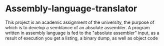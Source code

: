 # Assembly-language-translator 
  This project is an academic assignment of the university, the purpose of which is to develop a semblance of an absolute assembler. 
  A program written in assembly language is fed to the "absolute assembler" input, as a result of execution you get a listing, a binary dump, as well as object code
